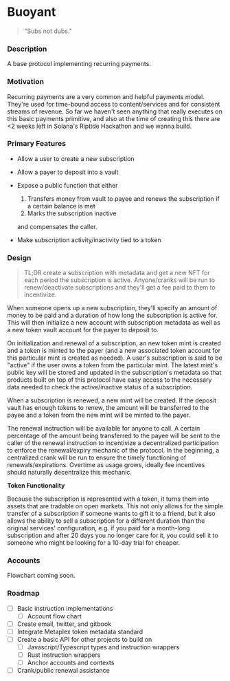 # Buoyant

> "Subs not dubs."

### Description
A base protocol implementing recurring payments.

### Motivation
Recurring payments are a very common and helpful payments model. They're used for time-bound access to content/services and for consistent streams of revenue. So far we haven't seen anything that really executes on this basic payments primitive, and also at the time of creating this there are <2 weeks left in Solana's Riptide Hackathon and we wanna build.

### Primary Features
- Allow a user to create a new subscription
- Allow a payer to deposit into a vault
- Expose a public function that either
    1. Transfers money from vault to payee and renews the subscription if a certain balance is met
    2. Marks the subscription inactive

    and compensates the caller.
- Make subscription activity/inactivity tied to a token

### Design
> TL;DR create a subscription with metadata and get a new NFT for each period the subscription is active. Anyone/cranks will be run to renew/deactivate subscriptions and they'll get a fee paid to them to incentivize.

When someone opens up a new subscription, they'll specify an amount of money to be paid and a duration of how long the subscription is active for. This will then initialize a new account with subscription metadata as well as a new token vault account for the payer to deposit to.

On initialization and renewal of a subscription, an new token mint is created and a token is minted to the payer (and a new associated token account for this particular mint is created as needed). A user's subscription is said to be "active" if the user owns a token from the particular mint. The latest mint's public key will be stored and updated in the subscription's metadata so that products built on top of this protocol have easy access to the necessary data needed to check the active/inactive status of a subscription.

When a subscription is renewed, a new mint will be created. If the deposit vault has enough tokens to renew, the amount will be transferred to the payee and a token from the new mint will be minted to the payer. 

The renewal instruction will be available for anyone to call. A certain percentage of the amount being transferred to the payee will be sent to the caller of the renewal instruction to incentivize a decentralized participation to enforce the renewal/expiry mechanic of the protocol. In the beginning, a centralized crank will be run to ensure the timely functioning of renewals/expirations. Overtime as usage grows, ideally fee incentives should naturally decentralize this mechanic.

**Token Functionality**

Because the subscription is represented with a token, it turns them into assets that are tradable on open markets. This not only allows for the simple transfer of a subscription if someone wants to gift it to a friend, but it also allows the ability to sell a subscription for a different duration than the original services' configuration, e.g. if you paid for a month-long subscription and after 20 days you no longer care for it, you could sell it to someone who might be looking for a 10-day trial for cheaper.

### Accounts
Flowchart coming soon.

### Roadmap
- [ ] Basic instruction implementations
    - [ ] Account flow chart
- [ ] Create email, twitter, and gitbook
- [ ] Integrate Metaplex token metadata standard
- [ ] Create a basic API for other projects to build on
    - [ ] Javascript/Typescript types and instruction wrappers
    - [ ] Rust instruction wrappers
    - [ ] Anchor accounts and contexts
- [ ] Crank/public renewal assistance
